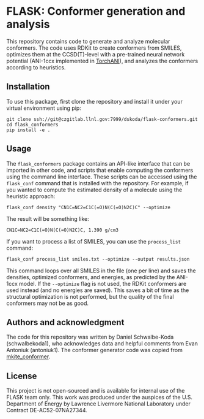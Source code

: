 # FLASK: Conformer generation and analysis

This repository contains code to generate and analyze molecular conformers.
The code uses RDKit to create conformers from SMILES, optimizes them at the CCSD(T)-level with a pre-trained neural network potential (ANI-1ccx implemented in [TorchANI](https://github.com/aiqm/torchani)), and analyzes the conformers according to heuristics.

## Installation

To use this package, first clone the repository and install it under your virtual environment using pip:

```
git clone ssh://git@czgitlab.llnl.gov:7999/dskoda/flask-conformers.git
cd flask_conformers
pip install -e .
```

## Usage

The `flask_conformers` package contains an API-like interface that can be imported in other code, and scripts that enable computing the conformers using the command line interface.
These scripts can be accessed using the `flask_conf` command that is installed with the repository.
For example, if you wanted to compute the estimated density of a molecule using the heuristic approach:

```
flask_conf density "CN1C=NC2=C1C(=O)N(C(=O)N2C)C" --optimize
```

The result will be something like:

```
CN1C=NC2=C1C(=O)N(C(=O)N2C)C, 1.390 g/cm3
```

If you want to process a list of SMILES, you can use the `process_list` command:

```
flask_conf process_list smiles.txt --optimize --output results.json
```

This command loops over all SMILES in the file (one per line) and saves the densities, optimized conformers, and energies, as predicted by the ANI-1ccx model.
If the `--optimize` flag is not used, the RDKit conformers are used instead (and no energies are saved).
This saves a bit of time as the structural optimization is not performed, but the quality of the final conformers may not be as good.

## Authors and acknowledgment

The code for this repository was written by Daniel Schwalbe-Koda (schwalbekoda1), who acknowledges data and helpful comments from Evan Antoniuk (antoniuk1).
The conformer generator code was copied from [mkite_conformer](https://github.com/mkite-group/mkite_conformer).

## License

This project is not open-sourced and is available for internal use of the FLASK team only.
This work was produced under the auspices of the U.S. Department of
Energy by Lawrence Livermore National Laboratory under Contract
DE-AC52-07NA27344.
